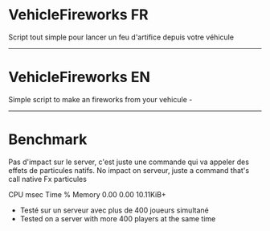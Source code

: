 # VehicleFireworks FR
Script tout simple pour lancer un feu d'artifice depuis votre véhicule

----------------------------------------------------------------------------

# VehicleFireworks EN
Simple script to make an fireworks from your vehicule - 

----------------------------------------------------------------------------

# Benchmark
Pas d'impact sur le server, c'est juste une commande qui va appeler des effets de particules natifs.
No impact on serveur, juste a command that's call native Fx particules

CPU msec    Time %     Memory 
0.00        0.00       10.11KiB+

- Testé sur un serveur avec plus de 400 joueurs simultané
- Tested on a server with more 400 players at the same time
